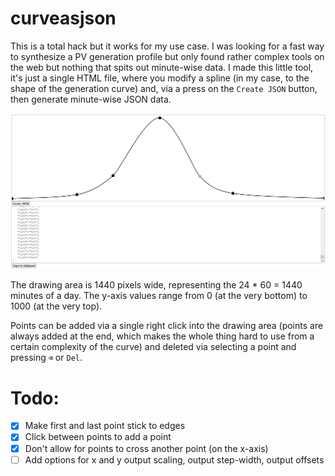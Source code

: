 # curveasjson

This is a total hack but it works for my use case. I was looking for a fast way to synthesize a PV generation profile but only found rather complex tools on the web but nothing that spits out minute-wise data. I made this little tool, it's just a single HTML file, where you modify a spline (in my case, to the shape of the generation curve) and, via a press on the `Create JSON` button, then generate minute-wise JSON data. 

![](screenshot.png)

The drawing area is 1440 pixels wide, representing the 24 * 60 = 1440 minutes of a day. The y-axis values range from 0 (at the very bottom) to 1000 (at the very top). 

Points can be added via a single right click into the drawing area (points are always added at the end, which makes the whole thing hard to use from a certain complexity of the curve) and deleted via selecting a point and pressing `⌫` or `Del`.

# Todo:
- [x] Make first and last point stick to edges
- [x] Click between points to add a point
- [x] Don't allow for points to cross another point (on the x-axis)
- [ ] Add options for x and y output scaling, output step-width, output offsets
